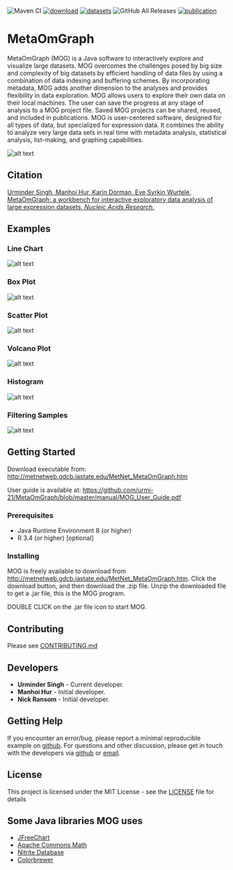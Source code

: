 ![Maven CI](https://github.com/urmi-21/MetaOmGraph/workflows/Maven%20CI/badge.svg?branch=master)
[![download](https://img.shields.io/badge/%E2%86%93-Download%20Latest%20Version-success)](http://metnetweb.gdcb.iastate.edu/downloadMOG.php)
[![datasets](https://img.shields.io/badge/%E2%86%93-MOG%20Projects-orange)](http://metnetweb.gdcb.iastate.edu/MetNet_MetaOmGraph_download.php)
![GitHub All Releases](https://img.shields.io/github/downloads/urmi-21/MetaOmGraph/total?label=GitHub%20downloads&style=flat-square)
[![publication](https://img.shields.io/badge/publication-NAR-blue)](https://academic.oup.com/nar/advance-article/doi/10.1093/nar/gkz1209/5709708?guestAccessKey=db072c1a-c4a2-4671-995b-ab99d9f348b5)


# MetaOmGraph

MetaOmGraph (MOG) is a Java software to interactively explore and visualize large datasets. MOG overcomes the challenges posed by big size and complexity of big datasets by efficient handling of data files by using a combination of data indexing and buffering schemes. By incorporating metadata, MOG adds another dimension to the analyses and provides flexibility in data exploration. MOG allows users to explore their own data on their local machines. The user can save the progress at any stage of analysis to a MOG project file. Saved MOG projects can be shared, reused, and included in publications. MOG is user-centered software, designed for all types of data, but specialized for expression data. It combines the ability to analyze very large data sets in real time with metadata analysis, statistical analysis, list-making, and graphing capabilities.


![alt text](https://raw.githubusercontent.com/urmi-21/MetaOmGraph/master/images/MOG_flowchart.png) 

## Citation

[Urminder Singh, Manhoi Hur, Karin Dorman, Eve Syrkin Wurtele, MetaOmGraph: a workbench for interactive exploratory data analysis of large expression datasets, *Nucleic Acids Research*.](https://academic.oup.com/nar/advance-article/doi/10.1093/nar/gkz1209/5709708?guestAccessKey=db072c1a-c4a2-4671-995b-ab99d9f348b5)

## Examples

### Line Chart

![alt text](https://raw.githubusercontent.com/urmi-21/MetaOmGraph/master/images/sorting.gif)

### Box Plot

![alt text](https://raw.githubusercontent.com/urmi-21/MetaOmGraph/master/images/BoxPlots.gif)

### Scatter Plot

![alt text](https://raw.githubusercontent.com/urmi-21/MetaOmGraph/master/images/ScatterPlots.gif)

### Volcano Plot

![alt text](https://raw.githubusercontent.com/urmi-21/MetaOmGraph/master/images/VolcanoPlots.gif)

### Histogram

![alt text](https://raw.githubusercontent.com/urmi-21/MetaOmGraph/master/images/Histogram.gif)

### Filtering Samples

![alt text](https://raw.githubusercontent.com/urmi-21/MetaOmGraph/master/images/metadatafilter.gif)



## Getting Started

Download executable from: http://metnetweb.gdcb.iastate.edu/MetNet_MetaOmGraph.htm

User guide is available at: https://github.com/urmi-21/MetaOmGraph/blob/master/manual/MOG_User_Guide.pdf

### Prerequisites

* Java Runtime Environment 8 (or higher)
* R 3.4 (or higher) [optional]



### Installing

MOG is freely available to download from http://metnetweb.gdcb.iastate.edu/MetNet_MetaOmGraph.htm. Click the download button, and then download the .zip file. Unzip the downloaded file to get a .jar file, this is the MOG program.

DOUBLE CLICK on the .jar file icon to start MOG.




## Contributing

Please see [CONTRIBUTING.md](https://github.com/urmi-21/MetaOmGraph/blob/master/CONTRIBUTING.md)

## Developers

* **Urminder Singh** - Current developer.
* **Manhoi Hur** - Initial developer.
* **Nick Ransom** - Initial developer.

## Getting Help
If you encounter an error/bug, please report a minimal reproducible example on [github](https://github.com/urmi-21/MetaOmGraph/issues). For questions and other discussion, please get in touch with the developers via [github](https://github.com/urmi-21/MetaOmGraph/issues) or [email](http://metnetweb.gdcb.iastate.edu/MetNet_MetaOmGraph_download.php).

## License

This project is licensed under the MIT License - see the [LICENSE](LICENSE) file for details

## Some Java libraries MOG uses

* [JFreeChart](https://github.com/jfree/jfreechart)
* [Apache Commons Math](https://github.com/apache/commons-math)
* [Nitrite Database](https://github.com/dizitart/nitrite-database)
* [Colorbrewer](https://github.com/rcsb/colorbrewer)




